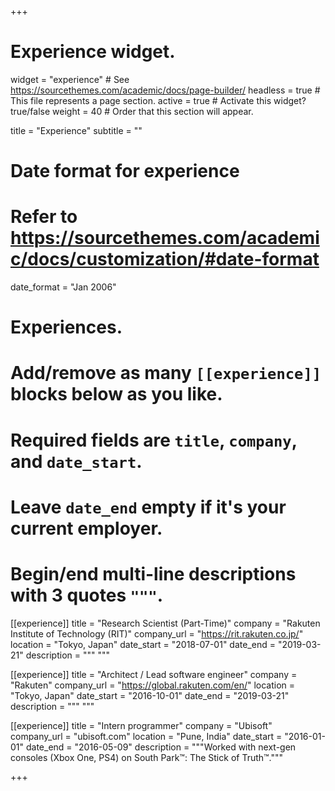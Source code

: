 +++
# Experience widget.
widget = "experience"  # See https://sourcethemes.com/academic/docs/page-builder/
headless = true  # This file represents a page section.
active = true  # Activate this widget? true/false
weight = 40  # Order that this section will appear.

title = "Experience"
subtitle = ""

# Date format for experience
#   Refer to https://sourcethemes.com/academic/docs/customization/#date-format
date_format = "Jan 2006"

# Experiences.
#   Add/remove as many `[[experience]]` blocks below as you like.
#   Required fields are `title`, `company`, and `date_start`.
#   Leave `date_end` empty if it's your current employer.
#   Begin/end multi-line descriptions with 3 quotes `"""`.


[[experience]]
  title = "Research Scientist (Part-Time)"
  company = "Rakuten Institute of Technology (RIT)"
  company_url = "https://rit.rakuten.co.jp/"
  location = "Tokyo, Japan"
  date_start = "2018-07-01"
  date_end = "2019-03-21"
  description = """
  """

[[experience]]
  title = "Architect / Lead software engineer"
  company = "Rakuten"
  company_url = "https://global.rakuten.com/en/"
  location = "Tokyo, Japan"
  date_start = "2016-10-01"
  date_end = "2019-03-21"
  description = """
  """

[[experience]]
  title = "Intern programmer"
  company = "Ubisoft"
  company_url = "ubisoft.com"
  location = "Pune, India"
  date_start = "2016-01-01"
  date_end = "2016-05-09"
  description = """Worked with next-gen consoles (Xbox One, PS4) on South Park™: The Stick of Truth™."""

+++
